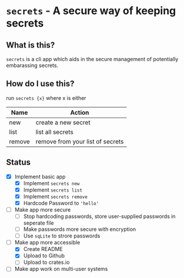 # `secrets` - A secure way of keeping secrets

## What is this?

`secrets` is a cli app which aids in the secure management of potentially embarassing secrets.

## How do I use this?

run `secrets {x}` where x is either

| Name | Action |
|------|--------|
| new  | create a new secret |
| list | list all secrets |
| remove | remove from your list of secrets |

## Status

- [x] Implement basic app
    - [x] Implement `secrets new`
    - [x] Implement `secrets list`
    - [x] Implement `secrets remove`
    - [x] Hardcode Password to `'hello'`
- [ ] Make app more secure
    - [ ] Stop hardcoding passwords, store user-supplied passwords in seperate file
    - [ ] Make passwords more secure with encryption
    - [ ] Use `sqLite` to strore passwords
- [ ] Make app more accessible
    - [x] Create README
    - [x] Upload to Github
    - [ ] Upload to crates.io
- [ ] Make app work on multi-user systems
